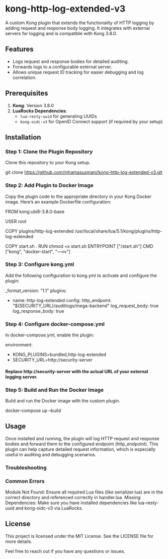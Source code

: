 # kong-http-log-extended-v3

A custom Kong plugin that extends the functionality of HTTP logging by adding request and response body logging. It integrates with external servers for logging and is compatible with Kong 3.8.0.

## Features

- Logs request and response bodies for detailed auditing.
- Forwards logs to a configurable external server.
- Allows unique request ID tracking for easier debugging and log correlation.

## Prerequisites

1. **Kong**: Version 3.8.0
2. **LuaRocks Dependencies**:
   - `lua-resty-uuid` for generating UUIDs
   - `kong-oidc-v3` for OpenID Connect support (if required by your setup)

## Installation

### Step 1: Clone the Plugin Repository

Clone this repository to your Kong setup.

git clone https://github.com/mhamasusmani/kong-http-log-extended-v3.git

### Step 2: Add Plugin to Docker Image

Copy the plugin code to the appropriate directory in your Kong Docker image. Here’s an example Dockerfile configuration:


FROM kong:ubi8-3.8.0-base

USER root

COPY plugins/http-log-extended /usr/local/share/lua/5.1/kong/plugins/http-log-extended

COPY start.sh .
RUN chmod +x start.sh
ENTRYPOINT ["/start.sh"]
CMD ["kong", "docker-start", "—vv"]

### Step 3: Configure kong.yml

Add the following configuration to kong.yml to activate and configure the plugin:


_format_version: "1.1"
plugins:
  - name: http-log-extended
    config:
      http_endpoint: "${SECURITY_URL}/auditlogs/mega-backend"
      log_request_body: true
      log_response_body: true

### Step 4: Configure docker-compose.yml

In docker-compose.yml, enable the plugin:

environment:
  - KONG_PLUGINS=bundled,http-log-extended
  - SECURITY_URL=http://security-server
#### Replace http://security-server with the actual URL of your external logging server.

### Step 5: Build and Run the Docker Image

Build and run the Docker image with the custom plugin.


docker-compose up –build

## Usage

Once installed and running, the plugin will log HTTP request and response bodies and forward them to the configured endpoint (http_endpoint). This plugin can help capture detailed request information, which is especially useful in auditing and debugging scenarios.

### Troubleshooting

### Common Errors
Module Not Found: Ensure all required Lua files (like serializer.lua) are in the correct directory and referenced correctly in handler.lua.
Missing Dependencies: Make sure you have installed dependencies like lua-resty-uuid and kong-oidc-v3 via LuaRocks.

## License
This project is licensed under the MIT License. See the LICENSE file for more details.

Feel free to reach out if you have any questions or issues.
